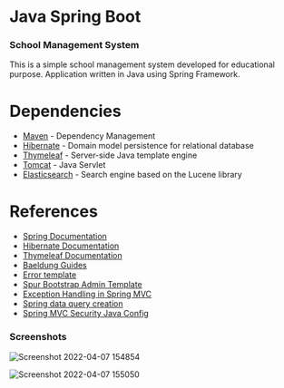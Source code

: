 # Java Spring Boot 

### School Management System
This is a simple school management system developed for educational purpose. 
Application written in Java using Spring Framework.


# Dependencies
* [Maven](https://maven.apache.org/) - Dependency Management
* [Hibernate](https://hibernate.org/) - Domain model persistence for relational database
* [Thymeleaf](https://www.thymeleaf.org/) - Server-side Java template engine
* [Tomcat](http://tomcat.apache.org/) - Java Servlet
* [Elasticsearch](https://www.elastic.co) - Search engine based on the Lucene library

# References
- [Spring Documentation](https://spring.io/)
- [Hibernate Documentation](https://hibernate.org/orm/documentation/5.4/)
- [Thymeleaf Documentation](https://www.thymeleaf.org/documentation.html)
- [Baeldung Guides](https://www.baeldung.com/)
- [Error template](https://dribbble.com/shots/4330167-404-Page-Lost-In-Space)
- [Spur Bootstrap Admin Template](https://github.com/HackerThemes/spur-template)
- [Exception Handling in Spring MVC](https://spring.io/blog/2013/11/01/exception-handling-in-spring-mvc)
- [Spring data query creation](https://docs.spring.io/spring-data/jpa/docs/current/reference/html/#jpa.query-methods.query-creation)
- [Spring MVC Security Java Config](https://docs.spring.io/spring-security/site/docs/current/guides/html5/hellomvc-javaconfig.html)



### Screenshots
![Screenshot 2022-04-07 154854](https://user-images.githubusercontent.com/73534500/162703499-898a477f-1e78-4cbd-945a-f345c4497378.png)

![Screenshot 2022-04-07 155050](https://user-images.githubusercontent.com/73534500/162638894-5c5d6dc7-7c7c-408c-95a2-871e9d62d67d.png)
